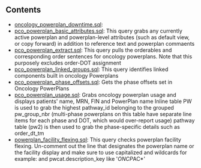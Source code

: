 
## Contents
* [oncology_powerplan_downtime.sql](./oncology_powerplan_downtime.sql): 
* [pco_powerplan_basic_attributes.sql](./pco_powerplan_basic_attributes.sql): This query grabs any currently active powerplan and powerplan-level attributes (such as default view, or copy forward) in addition to reference text and powerplan commaents 
* [pco_powerplan_extract.sql](./pco_powerplan_extract.sql): This query pulls the orderables and corresponding order sentences for oncology powerplans. Note that this purposely excludes order-DOT assignment 
* [pco_powerplan_linked_groups.sql](./pco_powerplan_linked_groups.sql): This query identifies linked components built in oncology Powerplans 
* [pco_powerplan_phase_offsets.sql](./pco_powerplan_phase_offsets.sql): Gets the phase offsets set in Oncology PowerPlans 
* [pco_powerplan_usage.sql](./pco_powerplan_usage.sql): Grabs oncology powerplan usage and displays patients' name, MRN, FIN and PowerPlan name  Inline table PW is used to grab the highest pathway_id belonging to the grouped pw_group_nbr (multi-phase powerplans on this table have separate line items for each phase and DOT, which would over-report usage)  pathway table (pw2) is then used to grab the phase-specific details such as order_dt_tm 
* [powerplan_facility_flexing.sql](./powerplan_facility_flexing.sql): This query checks powerplan facility flexing. Un-comment out the line that designates the powerplan name or the facility display and make sure to use capitalized and wildcards  for example: and pwcat.description_key like '*ONCP*AC*' 
